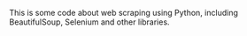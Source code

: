 This is some code about web scraping using Python, including BeautifulSoup, Selenium and other libraries. 
